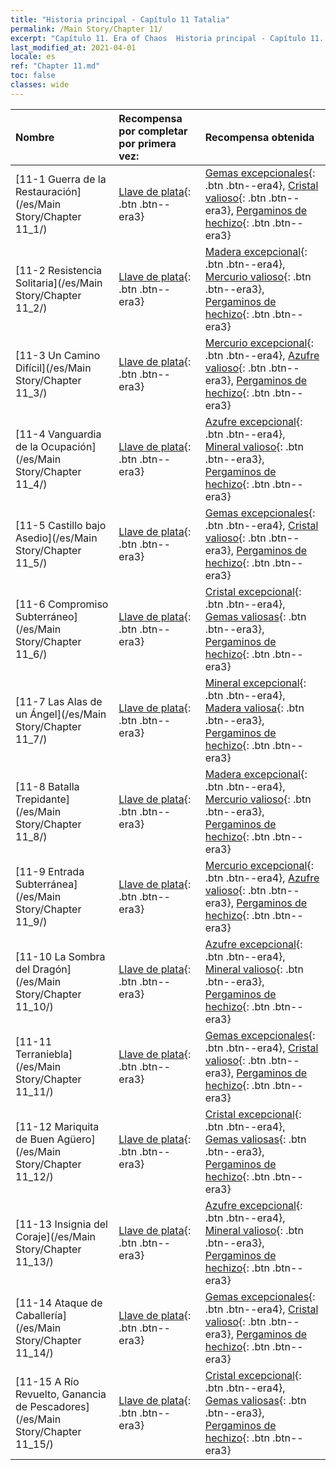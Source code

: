 ```yaml
---
title: "Historia principal - Capítulo 11 Tatalia"
permalink: /Main Story/Chapter 11/
excerpt: "Capítulo 11. Era of Chaos  Historia principal - Capítulo 11. Tatalia"
last_modified_at: 2021-04-01
locale: es
ref: "Chapter 11.md"
toc: false
classes: wide
---
```


  | Nombre |  Recompensa por completar por primera vez: | Recompensa obtenida |
  |:------------|:------------|:------------| 
  | [11-1 Guerra de la Restauración](/es/Main Story/Chapter 11_1/) | [Llave de plata](/es/Items/con_693/){: .btn .btn--era3} | [Gemas excepcionales](/es/Items/mat_37/){: .btn .btn--era4}, [Cristal valioso](/es/Items/mat_31/){: .btn .btn--era3}, [Pergaminos de hechizo](/es/Items/con_694/){: .btn .btn--era3} |
  | [11-2 Resistencia Solitaria](/es/Main Story/Chapter 11_2/) | [Llave de plata](/es/Items/con_693/){: .btn .btn--era3} | [Madera excepcional](/es/Items/mat_34/){: .btn .btn--era4}, [Mercurio valioso](/es/Items/mat_28/){: .btn .btn--era3}, [Pergaminos de hechizo](/es/Items/con_694/){: .btn .btn--era3} |
  | [11-3 Un Camino Difícil](/es/Main Story/Chapter 11_3/) | [Llave de plata](/es/Items/con_693/){: .btn .btn--era3} | [Mercurio excepcional](/es/Items/mat_35/){: .btn .btn--era4}, [Azufre valioso](/es/Items/mat_29/){: .btn .btn--era3}, [Pergaminos de hechizo](/es/Items/con_694/){: .btn .btn--era3} |
  | [11-4 Vanguardia de la Ocupación](/es/Main Story/Chapter 11_4/) | [Llave de plata](/es/Items/con_693/){: .btn .btn--era3} | [Azufre excepcional](/es/Items/mat_36/){: .btn .btn--era4}, [Mineral valioso](/es/Items/mat_26/){: .btn .btn--era3}, [Pergaminos de hechizo](/es/Items/con_694/){: .btn .btn--era3} |
  | [11-5 Castillo bajo Asedio](/es/Main Story/Chapter 11_5/) | [Llave de plata](/es/Items/con_693/){: .btn .btn--era3} | [Gemas excepcionales](/es/Items/mat_37/){: .btn .btn--era4}, [Cristal valioso](/es/Items/mat_31/){: .btn .btn--era3}, [Pergaminos de hechizo](/es/Items/con_694/){: .btn .btn--era3} |
  | [11-6 Compromiso Subterráneo](/es/Main Story/Chapter 11_6/) | [Llave de plata](/es/Items/con_693/){: .btn .btn--era3} | [Cristal excepcional](/es/Items/mat_38/){: .btn .btn--era4}, [Gemas valiosas](/es/Items/mat_30/){: .btn .btn--era3}, [Pergaminos de hechizo](/es/Items/con_694/){: .btn .btn--era3} |
  | [11-7 Las Alas de un Ángel](/es/Main Story/Chapter 11_7/) | [Llave de plata](/es/Items/con_693/){: .btn .btn--era3} | [Mineral excepcional](/es/Items/mat_33/){: .btn .btn--era4}, [Madera valiosa](/es/Items/mat_27/){: .btn .btn--era3}, [Pergaminos de hechizo](/es/Items/con_694/){: .btn .btn--era3} |
  | [11-8 Batalla Trepidante](/es/Main Story/Chapter 11_8/) | [Llave de plata](/es/Items/con_693/){: .btn .btn--era3} | [Madera excepcional](/es/Items/mat_34/){: .btn .btn--era4}, [Mercurio valioso](/es/Items/mat_28/){: .btn .btn--era3}, [Pergaminos de hechizo](/es/Items/con_694/){: .btn .btn--era3} |
  | [11-9 Entrada Subterránea](/es/Main Story/Chapter 11_9/) | [Llave de plata](/es/Items/con_693/){: .btn .btn--era3} | [Mercurio excepcional](/es/Items/mat_35/){: .btn .btn--era4}, [Azufre valioso](/es/Items/mat_29/){: .btn .btn--era3}, [Pergaminos de hechizo](/es/Items/con_694/){: .btn .btn--era3} |
  | [11-10 La Sombra del Dragón](/es/Main Story/Chapter 11_10/) | [Llave de plata](/es/Items/con_693/){: .btn .btn--era3} | [Azufre excepcional](/es/Items/mat_36/){: .btn .btn--era4}, [Mineral valioso](/es/Items/mat_26/){: .btn .btn--era3}, [Pergaminos de hechizo](/es/Items/con_694/){: .btn .btn--era3} |
  | [11-11 Terraniebla](/es/Main Story/Chapter 11_11/) | [Llave de plata](/es/Items/con_693/){: .btn .btn--era3} | [Gemas excepcionales](/es/Items/mat_37/){: .btn .btn--era4}, [Cristal valioso](/es/Items/mat_31/){: .btn .btn--era3}, [Pergaminos de hechizo](/es/Items/con_694/){: .btn .btn--era3} |
  | [11-12 Mariquita de Buen Agüero](/es/Main Story/Chapter 11_12/) | [Llave de plata](/es/Items/con_693/){: .btn .btn--era3} | [Cristal excepcional](/es/Items/mat_38/){: .btn .btn--era4}, [Gemas valiosas](/es/Items/mat_30/){: .btn .btn--era3}, [Pergaminos de hechizo](/es/Items/con_694/){: .btn .btn--era3} |
  | [11-13 Insignia del Coraje](/es/Main Story/Chapter 11_13/) | [Llave de plata](/es/Items/con_693/){: .btn .btn--era3} | [Azufre excepcional](/es/Items/mat_36/){: .btn .btn--era4}, [Mineral valioso](/es/Items/mat_26/){: .btn .btn--era3}, [Pergaminos de hechizo](/es/Items/con_694/){: .btn .btn--era3} |
  | [11-14 Ataque de Caballería](/es/Main Story/Chapter 11_14/) | [Llave de plata](/es/Items/con_693/){: .btn .btn--era3} | [Gemas excepcionales](/es/Items/mat_37/){: .btn .btn--era4}, [Cristal valioso](/es/Items/mat_31/){: .btn .btn--era3}, [Pergaminos de hechizo](/es/Items/con_694/){: .btn .btn--era3} |
  | [11-15 A Río Revuelto, Ganancia de Pescadores](/es/Main Story/Chapter 11_15/) | [Llave de plata](/es/Items/con_693/){: .btn .btn--era3} | [Cristal excepcional](/es/Items/mat_38/){: .btn .btn--era4}, [Gemas valiosas](/es/Items/mat_30/){: .btn .btn--era3}, [Pergaminos de hechizo](/es/Items/con_694/){: .btn .btn--era3} |

